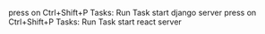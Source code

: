 press on Ctrl+Shift+P
Tasks: Run Task
start django server
press on Ctrl+Shift+P
Tasks: Run Task
start react server